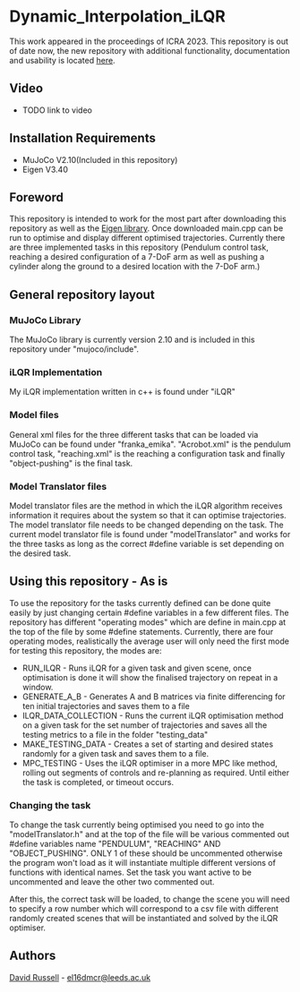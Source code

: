 # Dynamic_Interpolation_iLQR
This work appeared in the proceedings of ICRA 2023. This repository is out of date now, the new repository with additional functionality, documentation and usability is located [here](https://github.com/DMackRus/TrajOptKP).

## Video
- TODO link to video

## Installation Requirements
- MuJoCo V2.10(Included in this repository)
- Eigen V3.40

## Foreword
This repository is intended to work for the most part after downloading this repository as well as the [Eigen library](https://eigen.tuxfamily.org/index.php?title=Main_Page). Once downloaded main.cpp can be run to optimise and display different optimised trajectories. Currently there are three implemented tasks in this repository (Pendulum control task, reaching a desired configuration of a 7-DoF arm as well as pushing a cylinder along the ground to a desired location with the 7-DoF arm.)

## General repository layout
### MuJoCo Library
The MuJoCo library is currently version 2.10 and is included in this repository under "mujoco/include". 

### iLQR Implementation
My iLQR implementation written in c++ is found under "iLQR"

### Model files
General xml files for the three different tasks that can be loaded via MuJoCo can be found under "franka_emika". "Acrobot.xml" is the pendulum control task, "reaching.xml" is the reaching a configuration task and finally "object-pushing" is the final task.

### Model Translator files
Model translator files are the method in which the iLQR algorithm receives information it requires about the system so that it can optimise trajectories. The model translator file needs to be changed depending on the task. The current model translator file is found under "modelTranslator" and works for the three tasks as long as the correct #define variable is set depending on the desired task.

## Using this repository - As is
To use the repository for the tasks currently defined can be done quite easily by just changing certain #define variables in a few different files. The repository has different "operating modes" which are define in main.cpp at the top of the file by some #define statements. Currently, there are four operating modes, realistically the average user will only need the first mode for testing this repository, the modes are:
-   RUN_ILQR - Runs iLQR for a given task and given scene, once optimisation is done it will show the finalised trajectory on repeat in a window.
-   GENERATE_A_B - Generates A and B matrices via finite differencing for ten initial trajectories and saves them to a file
-   ILQR_DATA_COLLECTION - Runs the current iLQR optimisation method on a given task for the set number of trajectories and saves all the testing metrics to a file in the folder "testing_data"
-   MAKE_TESTING_DATA - Creates a set of starting and desired states randomly for a given task and saves them to a file.
-   MPC_TESTING - Uses the iLQR optimiser in a more MPC like method, rolling out segments of controls and re-planning as required. Until either the task is completed, or timeout occurs.

### Changing the task
To change the task currently being optimised you need to go into the "modelTranslator.h" and at the top of the file will be various commented out #define variables name "PENDULUM", "REACHING" AND "OBJECT_PUSHING". ONLY 1 of these should be uncommented otherwise the program won't load as it will instantiate multiple different versions of functions with identical names. Set the task you want active to be uncommented and leave the other two commented out.

After this, the correct task will be loaded, to change the scene you will need to specify a row number which will correspond to a csv file with different randomly created scenes that will be instantiated and solved by the iLQR optimiser.

## Authors
[David Russell](https://github.com/DMackRus) - el16dmcr@leeds.ac.uk
